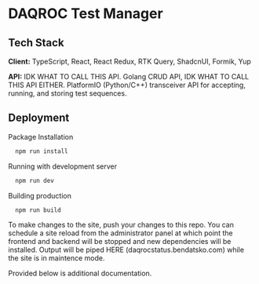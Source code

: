
# DAQROC Test Manager


## Tech Stack

**Client:** TypeScript, React, React Redux, RTK Query, ShadcnUI, Formik, Yup 

**API:** IDK WHAT TO CALL THIS API. Golang CRUD API, 
IDK WHAT TO CALL THIS API EITHER. PlatformIO (Python/C++) transceiver API for accepting, running, and storing test sequences.



## Deployment

Package Installation

```bash
  npm run install
```

Running with development server

```bash
  npm run dev
```

Building production

```bash
  npm run build
```

To make changes to the site, push your changes to this repo. You can schedule a site reload from the administrator panel at which point the frontend and backend will be stopped and new dependencies will be installed. Output will be piped HERE (daqrocstatus.bendatsko.com) while the site is in maintence mode.

Provided below is additional documentation.


